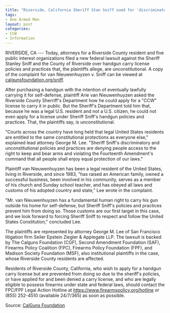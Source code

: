 ```yaml
---
title: "Riverside, California Sheriff Stan Sniff sued for 'discriminatory and unconstitutional' handgun carry policies in federal court"
tags:
- One Armed Man
layout: post
categories:
- CCW
- Information
---
```


RIVERSIDE, CA --- Today, attorneys for a Riverside County resident and five public interest organizations filed a new federal lawsuit against the Sheriff Stanley Sniff and the County of Riverside over handgun carry license policies and practices that, the plaintiffs allege, are unconstitutional. A copy of the complaint for van Nieuwenhuyzen v. Sniff can be viewed at [calgunsfoundation.org/sniff](http://www.calgunsfoundation.org/sniff).

After purchasing a handgun with the intention of eventually lawfully carrying it for self-defense, plaintiff Arie van Nieuwenhuyzen asked the Riverside County Sherriff's Department how he could apply for a "CCW" license to carry it in public. But the Sheriff's Department told him that, because he was a legal U.S. resident and not a U.S. citizen, he could not even apply for a license under Sheriff Sniff's handgun policies and practices. That, the plaintiffs say, is unconstitutional.

"Courts across the country have long held that legal United States residents are entitled to the same constitutional protections as everyone else," explained lead attorney George M. Lee. "Sheriff Sniff's discriminatory and unconstitutional policies and practices are denying people access to the right to keep and bear arms and violating the Fourteenth Amendment's command that all people shall enjoy equal protection of our laws."

Plaintiff van Nieuwenhuyzen has been a legal resident of the United States, living in Riverside, and since 1983, "has raised an American family, owned a successful business, been involved in his community, serves as a member of his church and Sunday school teacher, and has obeyed all laws and customs of his adopted country and state," Lee wrote in the complaint.

"Mr. van Nieuwenhuyzen has a fundamental human right to carry his gun outside his home for self-defense, but Sheriff Sniff's policies and practices prevent him from doing so. Those customs are our first target in this case, and we look forward to forcing Sheriff Sniff to respect and follow the United States Constitution," concluded Lee.

The plaintiffs are represented by attorney George M. Lee of San Francisco litigation firm Seiler Epstein Ziegler & Applegate LLP. The lawsuit is backed by The Calguns Foundation (CGF), Second Amendment Foundation (SAF), Firearms Policy Coalition (FPC), Firearms Policy Foundation (FPF), and Madison Society Foundation (MSF), also institutional plaintiffs in the case, whose Riverside County residents are affected.

Residents of Riverside County, California, who wish to apply for a handgun carry license but are prevented from doing so due to the sheriff's policies, or have applied for and been denied a carry license, and who are legally eligible to possess firearms under state and federal laws, should contact the FPC/FPF Legal Action Hotline at https://www.firearmspolicy.org/hotline or (855) 252-4510 (available 24/7/365) as soon as possible.

Source: [CalGuns Foundation](http://www.calgunsfoundation.org/riverside_california_sheriff_stan_sniff_sued)
